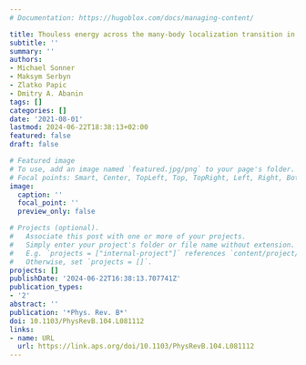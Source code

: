 ```yaml
---
# Documentation: https://hugoblox.com/docs/managing-content/

title: Thouless energy across the many-body localization transition in Floquet systems
subtitle: ''
summary: ''
authors:
- Michael Sonner
- Maksym Serbyn
- Zlatko Papic
- Dmitry A. Abanin
tags: []
categories: []
date: '2021-08-01'
lastmod: 2024-06-22T18:38:13+02:00
featured: false
draft: false

# Featured image
# To use, add an image named `featured.jpg/png` to your page's folder.
# Focal points: Smart, Center, TopLeft, Top, TopRight, Left, Right, BottomLeft, Bottom, BottomRight.
image:
  caption: ''
  focal_point: ''
  preview_only: false

# Projects (optional).
#   Associate this post with one or more of your projects.
#   Simply enter your project's folder or file name without extension.
#   E.g. `projects = ["internal-project"]` references `content/project/deep-learning/index.md`.
#   Otherwise, set `projects = []`.
projects: []
publishDate: '2024-06-22T16:38:13.707741Z'
publication_types:
- '2'
abstract: ''
publication: '*Phys. Rev. B*'
doi: 10.1103/PhysRevB.104.L081112
links:
- name: URL
  url: https://link.aps.org/doi/10.1103/PhysRevB.104.L081112
---
```

